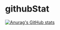 # githubStat
[![Anurag's GitHub stats](https://github-readme-stats.vercel.app/api?username=zaraza)](https://github.com/anuraghazra/github-readme-stats)
